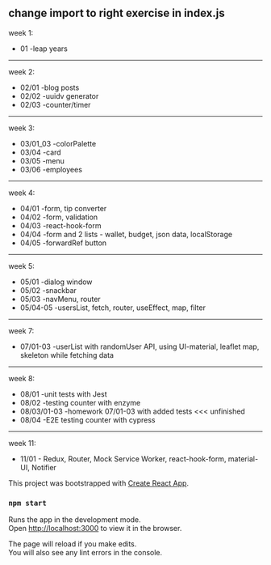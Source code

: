 ## change import to right exercise in index.js

week 1:

- 01 -leap years

---

week 2:

- 02/01 -blog posts
- 02/02 -uuidv generator
- 02/03 -counter/timer

---

week 3:

- 03/01_03 -colorPalette
- 03/04 -card
- 03/05 -menu
- 03/06 -employees

---

week 4:

- 04/01 -form, tip converter
- 04/02 -form, validation
- 04/03 -react-hook-form
- 04/04 -form and 2 lists - wallet, budget, json data, localStorage
- 04/05 -forwardRef button

---

week 5:

- 05/01 -dialog window
- 05/02 -snackbar
- 05/03 -navMenu, router
- 05/04-05 -usersList, fetch, router, useEffect, map, filter

---

week 7:

- 07/01-03 -userList with randomUser API, using UI-material, leaflet map, skeleton while fetching data

---

week 8:

- 08/01 -unit tests with Jest
- 08/02 -testing counter with enzyme
- 08/03/01-03 -homework 07/01-03 with added tests <<< unfinished
- 08/04 -E2E testing counter with cypress

---

week 11:

- 11/01 - Redux, Router, Mock Service Worker, react-hook-form, material-UI, Notifier

This project was bootstrapped with [Create React App](https://github.com/facebook/create-react-app).

### `npm start`

Runs the app in the development mode.<br />
Open [http://localhost:3000](http://localhost:3000) to view it in the browser.

The page will reload if you make edits.<br />
You will also see any lint errors in the console.
